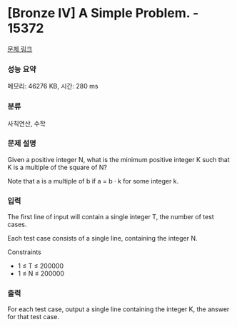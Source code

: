 # [Bronze IV] A Simple Problem. - 15372 

[문제 링크](https://www.acmicpc.net/problem/15372) 

### 성능 요약

메모리: 46276 KB, 시간: 280 ms

### 분류

사칙연산, 수학

### 문제 설명

<p>Given a positive integer N, what is the minimum positive integer K such that K is a multiple of the square of N?</p>

<p>Note that a is a multiple of b if a = b · k for some integer k.</p>

### 입력 

 <p>The first line of input will contain a single integer T, the number of test cases.</p>

<p>Each test case consists of a single line, containing the integer N.</p>

<p>Constraints</p>

<ul>
	<li>1 ≤ T ≤ 200000</li>
	<li>1 ≤ N ≤ 200000</li>
</ul>

### 출력 

 <p>For each test case, output a single line containing the integer K, the answer for that test case.</p>

